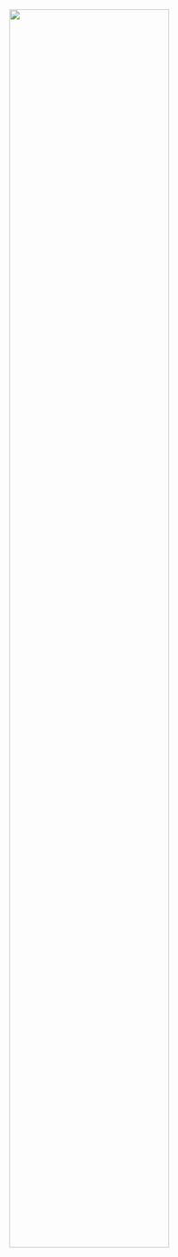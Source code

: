<img width="75%" style="margin-bottom: 10%;" src="https://user-images.githubusercontent.com/103538940/188474804-bb9d2cd7-7580-4a5c-a6bd-93ceb556efc0.png" alt="">
        
       


